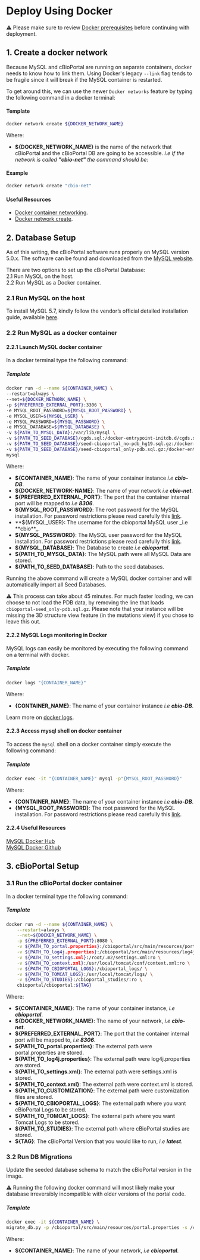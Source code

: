 # Deploy Using Docker

:warning: Please make sure to review [Docker prerequisites](Docker-Prerequisites.md) before continuing with deployment.

## 1. Create a docker network

Because MySQL and cBioPortal are running on separate containers, docker needs to know how to link them. Using Docker's legacy `--link` flag tends to be fragile since it will break if the MySQL container is restarted.

To get around this, we can use the newer `Docker networks` feature by typing the following command in a docker terminal:

#### Template

```bash
docker network create ${DOCKER_NETWORK_NAME}
```

Where:

-   **\${DOCKER_NETWORK_NAME}** is the name of the network that cBioPortal and the cBioPortal DB are going to be accessible. _i.e If the network is called **"cbio-net"** the command should be:_

#### Example

```bash
docker network create "cbio-net"
```

#### Useful Resources

-   [Docker container networking](https://docs.docker.com/engine/userguide/networking/).
-   [Docker network create](https://docs.docker.com/engine/reference/commandline/network_create/).

## 2. Database Setup

As of this writing, the cBioPortal software runs properly on MySQL version 5.0.x. The software can be found and downloaded from the [MySQL website](https://www.mysql.com).

There are two options to set up the cBioPortal Database:  
2.1 Run MySQL on the host.  
2.2 Run MySQL as a Docker container.

### 2.1 Run MySQL on the host

To install MySQL 5.7, kindly follow the vendor’s official detailed installation guide, available [here](http://dev.mysql.com/doc/refman/5.7/en/installing.html).

### 2.2 Run MySQL as a docker container

#### 2.2.1 Launch MySQL docker container

In a docker terminal type the following command:

##### Template

```bash
docker run -d --name ${CONTAINER_NAME} \
--restart=always \
--net=${DOCKER_NETWORK_NAME} \
-p ${PREFERRED_EXTERNAL_PORT}:3306 \
-e MYSQL_ROOT_PASSWORD=${MYSQL_ROOT_PASSWORD} \
-e MYSQL_USER=${MYSQL_USER} \
-e MYSQL_PASSWORD=${MYSQL_PASSWORD} \
-e MYSQL_DATABASE=${MYSQL_DATABASE} \
-v ${PATH_TO_MYSQL_DATA}:/var/lib/mysql \
-v ${PATH_TO_SEED_DATABASE}/cgds.sql:/docker-entrypoint-initdb.d/cgds.sql:ro \
-v ${PATH_TO_SEED_DATABASE}/seed-cbioportal_no-pdb_hg19.sql.gz:/docker-entrypoint-initdb.d/seed_part1.sql.gz:ro \
-v ${PATH_TO_SEED_DATABASE}/seed-cbioportal_only-pdb.sql.gz:/docker-entrypoint-initdb.d/seed_part2.sql.gz:ro \
mysql
```

Where:

-   **\${CONTAINER_NAME}**: The name of your container instance _i.e **cbio-DB**_.
-   **\${DOCKER_NETWORK-NAME}**: The name of your network _i.e **cbio-net**_.
-   **\${PREFERRED_EXTERNAL_PORT}**: The port that the container internal port will be mapped to _i.e **8306**_.
-   **\${MYSQL_ROOT_PASSWORD}**: The root password for the MySQL installation. For password restrictions please read carefully this [link](http://dev.mysql.com/doc/refman/5.7/en/user-names.html).
-   **\${MYSQL_USER}: The username for the cbioportal MySQL user \_i.e **cbio\*\*\_.
-   **\${MYSQL_PASSWORD}**: The MySQL user password for the MySQL installation. For password restrictions please read carefully this [link](http://dev.mysql.com/doc/refman/5.7/en/user-names.html).
-   **\${MYSQL_DATABASE}**: The Database to create _i.e **cbioportal**_.
-   **\${PATH_TO_MYSQL_DATA}**: The MySQL path were all MySQL Data are stored.
-   **\${PATH_TO_SEED_DATABASE}**: Path to the seed databases.

Running the above command will create a MySQL docker container and will automatically import all Seed Databases.

:warning: This process can take about 45 minutes. For much faster
loading, we can choose to not load the PDB data, by removing the
line that loads `cbioportal-seed_only-pdb.sql.gz`. Please note that
your instance will be missing the 3D structure view feature (in the
mutations view) if you chose to leave this out.

#### 2.2.2 MySQL Logs monitoring in Docker

MySQL logs can easily be monitored by executing the following command on a terminal with docker.

##### Template

```bash
docker logs "{CONTAINER_NAME}"
```

Where:

-   **{CONTAINER_NAME}**: The name of your container instance _i.e **cbio-DB**_.

Learn more on [docker logs](https://docs.docker.com/engine/reference/commandline/logs/).

#### 2.2.3 Access mysql shell on docker container

To access the `mysql` shell on a docker container simply execute the following command:

##### Template

```bash
docker exec -it "{CONTAINER_NAME}" mysql -p"{MYSQL_ROOT_PASSWORD}"
```

Where:

-   **{CONTAINER_NAME}**: The name of your container instance _i.e **cbio-DB**_.
-   **{MYSQL_ROOT_PASSWORD}**: The root password for the MySQL installation. For password restrictions please read carefully this [link](http://dev.mysql.com/doc/refman/5.7/en/user-names.html).

#### 2.2.4 Useful Resources

[MySQL Docker Hub](https://hub.docker.com/_/mysql/)  
[MySQL Docker Github](https://github.com/docker-library/docs/tree/master/mysql)

## 3. cBioPortal Setup

### 3.1 Run the cBioPortal docker container

In a docker terminal type the following command:

##### Template

```bash
docker run -d --name ${CONTAINER_NAME} \
    --restart=always \
    --net=${DOCKER_NETWORK_NAME} \
    -p ${PREFERRED_EXTERNAL_PORT}:8080 \
    -v ${PATH_TO_portal.properties}:/cbioportal/src/main/resources/portal.properties:ro \
    -v ${PATH_TO_log4j.properties}:/cbioportal/src/main/resources/log4j.properties:ro \
    -v ${PATH_TO_settings.xml}:/root/.m2/settings.xml:ro \
    -v ${PATH_TO_context.xml}:/usr/local/tomcat/conf/context.xml:ro \
    -v ${PATH_TO_CBIOPORTAL_LOGS}:/cbioportal_logs/ \
    -v ${PATH_TO_TOMCAT_LOGS}:/usr/local/tomcat/logs/ \
    -v ${PATH_TO_STUDIES}:/cbioportal_studies/:ro \
    cbioportal/cbioportal:${TAG}
```

Where:

-   **\${CONTAINER_NAME}**: The name of your container instance, _i.e **cbioportal**_.
-   **\${DOCKER_NETWORK_NAME}**: The name of your network, _i.e **cbio-net**_.
-   **\${PREFERRED_EXTERNAL_PORT}**: The port that the container internal port will be mapped to, _i.e **8306**_.
-   **\${PATH_TO_portal.properties}**: The external path were portal.properties are stored.
-   **\${PATH_TO_log4j.properties}**: The external path were log4j.properties are stored.
-   **\${PATH_TO_settings.xml}**: The external path were settings.xml is stored.
-   **\${PATH_TO_context.xml}**: The external path were context.xml is stored.
-   **\${PATH_TO_CUSTOMIZATION}**: The external path were customization files are stored.
-   **\${PATH_TO_CBIOPORTAL_LOGS}**: The external path where you want cBioPortal Logs to be stored.
-   **\${PATH_TO_TOMCAT_LOGS}**: The external path where you want Tomcat Logs to be stored.
-   **\${PATH_TO_STUDIES}**: The external path where cBioPortal studies are stored.
-   **\${TAG}**: The cBioPortal Version that you would like to run, _i.e **latest**_.

### 3.2 Run DB Migrations

Update the seeded database schema to match the cBioPortal version in the image.

:warning: Running the following docker command will most likely make your database irreversibly incompatible with older versions of the portal code.

##### Template

```bash
docker exec -it ${CONTAINER_NAME} \
migrate_db.py -p /cbioportal/src/main/resources/portal.properties -s /cbioportal/db-scripts/src/main/resources/migration.sql
```

Where:

-   **\${CONTAINER_NAME}**: The name of your network, _i.e **cbioportal**_.
